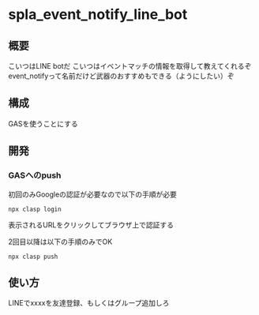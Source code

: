# spla_event_notify_line_bot

## 概要
こいつはLINE botだ
こいつはイベントマッチの情報を取得して教えてくれるぞ
event_notifyって名前だけど武器のおすすめもできる（ようにしたい）ぞ

## 構成
GASを使うことにする

## 開発
### GASへのpush
初回のみGoogleの認証が必要なので以下の手順が必要
```
npx clasp login
```
表示されるURLをクリックしてブラウザ上で認証する

2回目以降は以下の手順のみでOK

```
npx clasp push
```

## 使い方
LINEでxxxxを友達登録、もしくはグループ追加しろ
